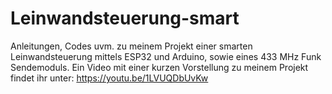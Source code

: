 # Leinwandsteuerung-smart
Anleitungen, Codes uvm. zu meinem Projekt einer smarten Leinwandsteuerung mittels ESP32 und Arduino, sowie eines 433 MHz Funk Sendemoduls. 
Ein Video mit einer kurzen Vorstellung zu meinem Projekt findet ihr unter: https://youtu.be/1LVUQDbUvKw 
